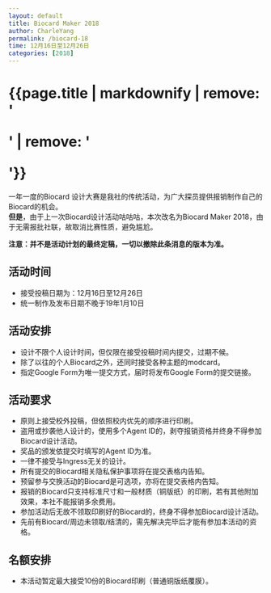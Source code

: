 ```yaml
---
layout: default
title: Biocard Maker 2018
author: CharleYang
permalink: /biocard-18
time: 12月16日至12月26日
categories: [2018]
---
```


# {{page.title | markdownify | remove: '<p>' | remove: '</p>'}}
一年一度的Biocard 设计大赛是我社的传统活动，为广大探员提供报销制作自己的Biocard的机会。  
**但是**，由于上一次Biocard设计活动咕咕咕，本次改名为Biocard Maker 2018，由于无需报批社联，故取消比赛性质，避免尴尬。

**注意：并不是活动计划的最终定稿，一切以撤除此条消息的版本为准。**

## 活动时间
- 接受投稿日期为：12月16日至12月26日
- 统一制作及发布日期不晚于19年1月10日

## 活动安排
- 设计不限个人设计时间，但仅限在接受投稿时间内提交，过期不候。
- 除了以往的个人Biocard之外，还同时接受各种主题的modcard。
- 指定Google Form为唯一提交方式，届时将发布Google Form的提交链接。

## 活动要求
- 原则上接受校外投稿，但依照校内优先的顺序进行印刷。
- 盗用或抄袭他人设计的，使用多个Agent ID的，剥夺报销资格并终身不得参加Biocard设计活动。
- 奖品的颁发依提交时填写的Agent ID为准。
- 一律不接受与Ingress无关的设计。
- 所有提交的Biocard相关隐私保护事项将在提交表格内告知。
- 预留参与交换活动的Biocard是可选项，亦将在提交表格内告知。
- 报销的Biocard只支持标准尺寸和一般材质（铜版纸）的印刷，若有其他附加效果，本社不能报销多余费用。
- 参加活动后无故不领取印刷好的Biocard的，终身不得参加Biocard设计活动。
- 先前有Biocard/周边未领取/结清的，需先解决完毕后才能有参加本活动的资格。

## 名额安排
- 本活动暂定最大接受10份的Biocard印刷（普通铜版纸覆膜）。
